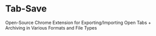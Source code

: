 Tab-Save
========

Open-Source Chrome Extension for Exporting/Importing Open Tabs + Archiving in Various Formats and File Types

